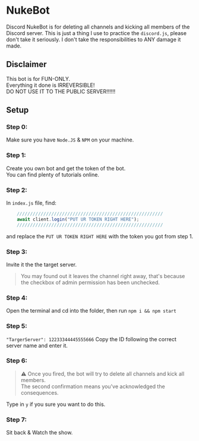 # NukeBot
Discord NukeBot is for deleting all channels and kicking 
all members of the Discord server. This is just a thing I
use to practice the `discord.js`, please don't take it 
seriously. I don't take the responsibilities to ANY damage
it made.


## Disclaimer
This bot is for FUN-ONLY.\
Everything it done is IRREVERSIBLE!\
DO NOT USE IT TO THE PUBLIC SERVER!!!!!!


## Setup
### Step 0:
Make sure you have `Node.JS` & `NPM` on your machine.

### Step 1:
Create you own bot and get the token of the bot.\
You can find plenty of tutorials online.
  
### Step 2:
In `index.js` file, find:
```js
    ///////////////////////////////////////////////////////
    await client.login("PUT UR TOKEN RIGHT HERE");
    ///////////////////////////////////////////////////////
```
and replace the `PUT UR TOKEN RIGHT HERE` with the token you got from step 1.

### Step 3:
Invite it the the target server.

> You may found out it leaves the channel right away,
> that's because the checkbox of admin permission has been unchecked.

### Step 4:
Open the terminal and cd into the folder, then run
`npm i && npm start`

### Step 5:
`"TargerServer": 12233344445555666`
Copy the ID following the correct server name and enter it.

### Step 6:
> ⚠️ Once you fired, the bot will try to delete all channels and kick all members.\
> The second confirmation means you've acknowledged the consequences.

Type in `y` if you sure you want to do this.

### Step 7:
Sit back & Watch the show.

